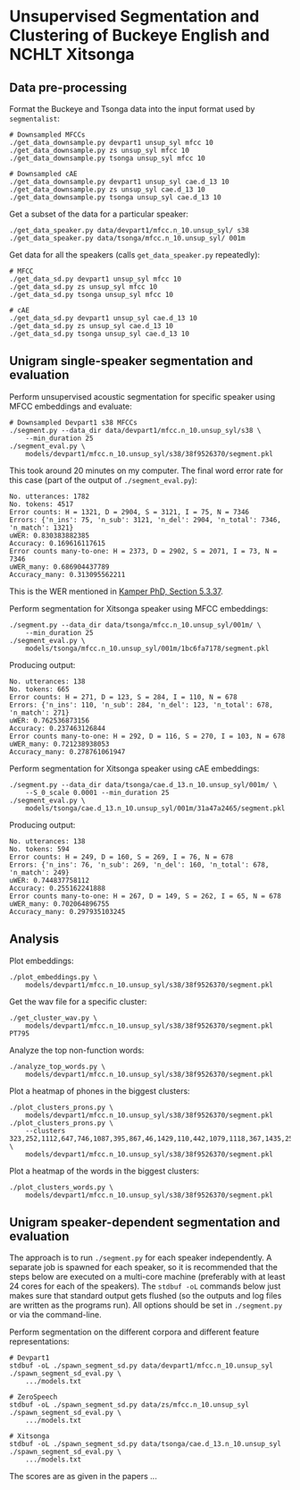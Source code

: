 Unsupervised Segmentation and Clustering of Buckeye English and NCHLT Xitsonga
==============================================================================

Data pre-processing
-------------------

Format the Buckeye and Tsonga data into the input format used by
`segmentalist`:

    # Downsampled MFCCs
    ./get_data_downsample.py devpart1 unsup_syl mfcc 10
    ./get_data_downsample.py zs unsup_syl mfcc 10
    ./get_data_downsample.py tsonga unsup_syl mfcc 10

    # Downsampled cAE
    ./get_data_downsample.py devpart1 unsup_syl cae.d_13 10
    ./get_data_downsample.py zs unsup_syl cae.d_13 10
    ./get_data_downsample.py tsonga unsup_syl cae.d_13 10

Get a subset of the data for a particular speaker:

    ./get_data_speaker.py data/devpart1/mfcc.n_10.unsup_syl/ s38
    ./get_data_speaker.py data/tsonga/mfcc.n_10.unsup_syl/ 001m

Get data for all the speakers (calls `get_data_speaker.py` repeatedly):

    # MFCC
    ./get_data_sd.py devpart1 unsup_syl mfcc 10
    ./get_data_sd.py zs unsup_syl mfcc 10
    ./get_data_sd.py tsonga unsup_syl mfcc 10

    # cAE
    ./get_data_sd.py devpart1 unsup_syl cae.d_13 10
    ./get_data_sd.py zs unsup_syl cae.d_13 10
    ./get_data_sd.py tsonga unsup_syl cae.d_13 10



Unigram single-speaker segmentation and evaluation
--------------------------------------------------

Perform unsupervised acoustic segmentation for specific speaker using MFCC
embeddings and evaluate:

    # Downsampled Devpart1 s38 MFCCs
    ./segment.py --data_dir data/devpart1/mfcc.n_10.unsup_syl/s38 \
        --min_duration 25
    ./segment_eval.py \
        models/devpart1/mfcc.n_10.unsup_syl/s38/38f9526370/segment.pkl

This took around 20 minutes on my computer. The final word error rate for this
case (part of the output of `./segment_eval.py`):

    No. utterances: 1782
    No. tokens: 4517
    Error counts: H = 1321, D = 2904, S = 3121, I = 75, N = 7346
    Errors: {'n_ins': 75, 'n_sub': 3121, 'n_del': 2904, 'n_total': 7346, 'n_match': 1321}
    uWER: 0.830383882385
    Accuracy: 0.169616117615
    Error counts many-to-one: H = 2373, D = 2902, S = 2071, I = 73, N = 7346
    uWER_many: 0.686904437789
    Accuracy_many: 0.313095562211

This is the WER mentioned in [Kamper PhD, Section
5.3.37](http://www.kamperh.com/papers/kamper_phd2016.pdf).

Perform segmentation for Xitsonga speaker using MFCC embeddings:

    ./segment.py --data_dir data/tsonga/mfcc.n_10.unsup_syl/001m/ \
        --min_duration 25
    ./segment_eval.py \
        models/tsonga/mfcc.n_10.unsup_syl/001m/1bc6fa7178/segment.pkl

Producing output:

    No. utterances: 138
    No. tokens: 665
    Error counts: H = 271, D = 123, S = 284, I = 110, N = 678
    Errors: {'n_ins': 110, 'n_sub': 284, 'n_del': 123, 'n_total': 678, 'n_match': 271}
    uWER: 0.762536873156
    Accuracy: 0.237463126844
    Error counts many-to-one: H = 292, D = 116, S = 270, I = 103, N = 678
    uWER_many: 0.721238938053
    Accuracy_many: 0.278761061947

Perform segmentation for Xitsonga speaker using cAE embeddings:

    ./segment.py --data_dir data/tsonga/cae.d_13.n_10.unsup_syl/001m/ \
        --S_0_scale 0.0001 --min_duration 25
    ./segment_eval.py \
        models/tsonga/cae.d_13.n_10.unsup_syl/001m/31a47a2465/segment.pkl

Producing output:

    No. utterances: 138
    No. tokens: 594
    Error counts: H = 249, D = 160, S = 269, I = 76, N = 678
    Errors: {'n_ins': 76, 'n_sub': 269, 'n_del': 160, 'n_total': 678, 'n_match': 249}
    uWER: 0.744837758112
    Accuracy: 0.255162241888
    Error counts many-to-one: H = 267, D = 149, S = 262, I = 65, N = 678
    uWER_many: 0.702064896755
    Accuracy_many: 0.297935103245



Analysis
--------

Plot embeddings:

    ./plot_embeddings.py \
        models/devpart1/mfcc.n_10.unsup_syl/s38/38f9526370/segment.pkl

Get the wav file for a specific cluster:

    ./get_cluster_wav.py \
        models/devpart1/mfcc.n_10.unsup_syl/s38/38f9526370/segment.pkl PT795

Analyze the top non-function words:

    ./analyze_top_words.py \
        models/devpart1/mfcc.n_10.unsup_syl/s38/38f9526370/segment.pkl

Plot a heatmap of phones in the biggest clusters:

    ./plot_clusters_prons.py \
        models/devpart1/mfcc.n_10.unsup_syl/s38/38f9526370/segment.pkl
    ./plot_clusters_prons.py \
        --clusters 323,252,1112,647,746,1087,395,867,46,1429,110,442,1079,1118,367,1435,255,147,1190,607,1163,1395,878,103,1328,61,1356,1280,684,1077 \
        models/devpart1/mfcc.n_10.unsup_syl/s38/38f9526370/segment.pkl

Plot a heatmap of the words in the biggest clusters:

    ./plot_clusters_words.py \
        models/devpart1/mfcc.n_10.unsup_syl/s38/38f9526370/segment.pkl



Unigram speaker-dependent segmentation and evaluation
-----------------------------------------------------
The approach is to run `./segment.py` for each speaker independently. A
separate job is spawned for each speaker, so it is recommended that the steps
below are executed on a multi-core machine (preferably with at least 24 cores
for each of the speakers). The `stdbuf -oL` commands below just makes sure that
standard output gets flushed (so the outputs and log files are written as the
programs run). All options should be set in `./segment.py` or via the
command-line.

Perform segmentation on the different corpora and different feature
representations:

    # Devpart1
    stdbuf -oL ./spawn_segment_sd.py data/devpart1/mfcc.n_10.unsup_syl
    ./spawn_segment_sd_eval.py \
        .../models.txt

    # ZeroSpeech
    stdbuf -oL ./spawn_segment_sd.py data/zs/mfcc.n_10.unsup_syl
    ./spawn_segment_sd_eval.py \
        .../models.txt

    # Xitsonga
    stdbuf -oL ./spawn_segment_sd.py data/tsonga/cae.d_13.n_10.unsup_syl
    ./spawn_segment_sd_eval.py \
        .../models.txt

The scores are as given in the papers ...


